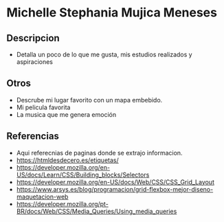 # Michelle Stephania Mujica Meneses

## Descripcion
* Detalla un poco de lo que me gusta, mis estudios realizados y aspiraciones


## Otros
* Descrube mi lugar favorito con un mapa embebido.
* Mi pelicula favorita
* La musica que me genera emoción


## Referencias 
* Aqui referecnias de paginas donde se extrajo informacion.
* https://htmldesdecero.es/etiquetas/
* https://developer.mozilla.org/en-US/docs/Learn/CSS/Building_blocks/Selectors
* https://developer.mozilla.org/en-US/docs/Web/CSS/CSS_Grid_Layout
* https://www.arsys.es/blog/programacion/grid-flexbox-mejor-diseno-maquetacion-web
* https://developer.mozilla.org/pt-BR/docs/Web/CSS/Media_Queries/Using_media_queries
